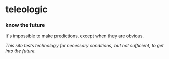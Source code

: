 # teleologic
### know the future

It's impossible to make predictions, except when they are obvious.

*This site tests technology for necessary conditions, but not sufficient, to get into the future.*
